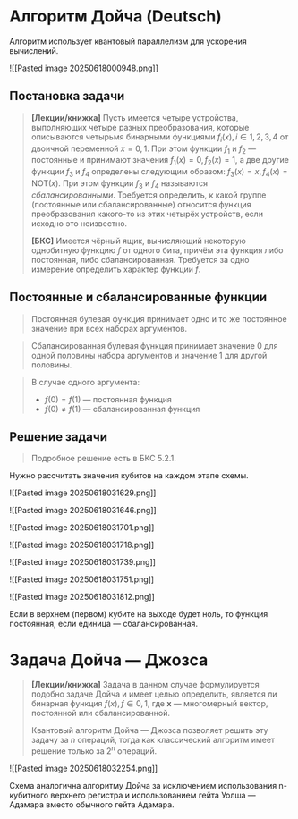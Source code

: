 # Алгоритм Дойча (Deutsch)

Алгоритм использует квантовый параллелизм для ускорения вычислений.

![[Pasted image 20250618000948.png]]

## Постановка задачи

> **\[Лекции/книжка]**
> Пусть имеется четыре устройства, выполняющих четыре разных преобразования, которые описываются четырьмя бинарными функциями $f_i(x), i\in1,2,3,4$ от двоичной переменной $x=0,1$. При этом функции $f_1$ и $f_2$ — постоянные и принимают значения $f_1(x)=0,f_2(x)=1,$ а две другие функции $f_3$ и $f_4$ определены следующим образом: $f_3(x)=x, f_4(x)=\text{NOT}(x)$. При этом функции $f_3$ и $f_4$ называются *сбалансированными*. Требуется определить, к какой группе (постоянные или сбалансированные) относится функция преобразования какого-то из этих четырёх устройств, если исходно это неизвестно.
> 
> **\[БКС]**
> Имеется чёрный ящик, вычисляющий некоторую однобитную функцию $f$ от одного бита, причём эта функция либо постоянная, либо сбалансированная. Требуется за одно измерение определить характер функции $f$.

## Постоянные и сбалансированные функции

> Постоянная булевая функция принимает одно и то же постоянное значение при всех наборах аргументов.

> Сбалансированная булевая функция принимает значение 0 для одной половины набора аргументов и значение 1 для другой половины.

> В случае одного аргумента:
> - $f(0)=f(1)$ — постоянная функция
> - $f(0) \neq f(1)$ — сбалансированная функция

## Решение задачи

> Подробное решение есть в БКС 5.2.1.

Нужно рассчитать значения кубитов на каждом этапе схемы.

![[Pasted image 20250618031629.png]]

![[Pasted image 20250618031646.png]]

![[Pasted image 20250618031701.png]]

![[Pasted image 20250618031718.png]]

![[Pasted image 20250618031739.png]]

![[Pasted image 20250618031751.png]]

![[Pasted image 20250618031812.png]]

Если в верхнем (первом) кубите на выходе будет ноль, то функция постоянная, если единица — сбалансированная.

# Задача Дойча — Джозса

> **\[Лекции/книжка]**
> Задача в данном случае формулируется подобно задаче Дойча и имеет целью определить, является ли бинарная функция $f(x),f\in0,1$, где $\textbf{x}$ — многомерный вектор, постоянной или сбалансированной.
> 
> Квантовый алгоритм Дойча — Джозса позволяет решить эту задачу за $n$ операций, тогда как классический алгоритм имеет решение только за $2^n$ операций.

![[Pasted image 20250618032254.png]]

Схема аналогична алгоритму Дойча за исключением использования n-кубитного верхнего регистра и использованием гейта Уолша — Адамара вместо обычного гейта Адамара.